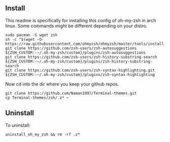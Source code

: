 ## Install

This readme is specifically for installing this config of oh-my-zsh in arch linux. Some commands might be different depending on your distro.

```
sudo pacman -S wget zsh
sh -c "$(wget -O- https://raw.githubusercontent.com/ohmyzsh/ohmyzsh/master/tools/install.sh)"
git clone https://github.com/zsh-users/zsh-autosuggestions ${ZSH_CUSTOM:-~/.oh-my-zsh/custom}/plugins/zsh-autosuggestions
git clone https://github.com/zsh-users/zsh-history-substring-search ${ZSH_CUSTOM:-~/.oh-my-zsh/custom}/plugins/zsh-history-substring-search
git clone https://github.com/zsh-users/zsh-syntax-highlighting.git ${ZSH_CUSTOM:-~/.oh-my-zsh/custom}/plugins/zsh-syntax-highlighting
```


Now cd into the dir where you keep your github repos.


```
git clone https://github.com/Naman1997/Terminal-themes.git
cp Terminal-themes/zsh/.z* ~
```


## Uninstall


To uninstall:
```
uninstall_oh_my_zsh && rm -rf .z*
```
